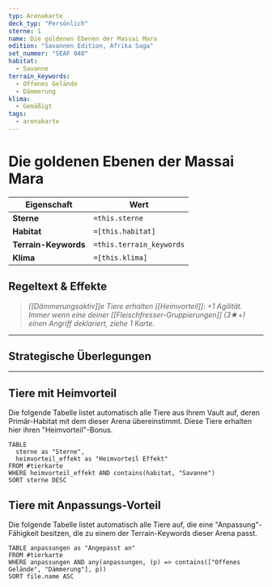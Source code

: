 ```yaml
---
typ: Arenakarte
deck_typ: "Persönlich"
sterne: 1
name: Die goldenen Ebenen der Massai Mara
edition: "Savannen Edition, Afrika Saga"
set_nummer: "SEAF 040"
habitat:
  - Savanne
terrain_keywords:
  - Offenes Gelände
  - Dämmerung
klima:
  - Gemäßigt
tags:
  - arenakarte
---
```


# Die goldenen Ebenen der Massai Mara

| Eigenschaft | Wert |
|---|---|
| **Sterne** | `=this.sterne` |
| **Habitat** | `=[this.habitat]` |
| **Terrain-Keywords** | `=this.terrain_keywords` |
| **Klima** | `=[this.klima]` |

## Regeltext & Effekte

> *[[Dämmerungsaktiv]]e Tiere erhalten [[Heimvorteil]]: +1 Agilität. 
> Immer wenn eine deiner [[Fleischfresser-Gruppierungen]] (3★+) einen Angriff deklariert, ziehe 1 Karte.*

---
## Strategische Überlegungen



---

## Tiere mit Heimvorteil

Die folgende Tabelle listet automatisch alle Tiere aus Ihrem Vault auf, deren Primär-Habitat mit dem dieser Arena übereinstimmt. Diese Tiere erhalten hier ihren "Heimvorteil"-Bonus.

```dataview 
TABLE
  sterne as "Sterne",
  heimvorteil_effekt as "Heimvorteil Effekt"
FROM #tierkarte
WHERE heimvorteil_effekt AND contains(habitat, "Savanne")
SORT sterne DESC
```

## Tiere mit Anpassungs-Vorteil

Die folgende Tabelle listet automatisch alle Tiere auf, die eine "Anpassung"-Fähigkeit besitzen, die zu einem der Terrain-Keywords dieser Arena passt.

```dataview
TABLE anpassungen as "Angepasst an"
FROM #tierkarte
WHERE anpassungen AND any(anpassungen, (p) => contains(["Offenes Gelände", "Dämmerung"], p))
SORT file.name ASC
